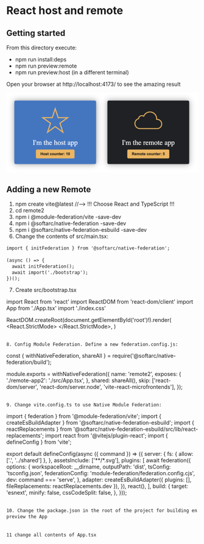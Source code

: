 # React host and remote

## Getting started

From this directory execute:

- npm run install:deps
- npm run preview:remote
- npm run preview:host (in a different terminal)

Open your browser at http://localhost:4173/ to see the amazing result

![screenshot](docs/screenshot.png)


## Adding a new Remote

1. npm create vite@latest     //-->  !!! Choose React and TypeScript !!!
2. cd remote2
3. npm i @module-federation/vite  -save-dev
4. npm i @softarc/native-federation -save-dev
5. npm i @softarc/native-federation-esbuild -save-dev
6. Change the contents of src/main.tsx:

~~~
import { initFederation } from '@softarc/native-federation';

(async () => {
  await initFederation();
  await import('./bootstrap');
})();

~~~
7. Create src/bootstrap.tsx

import React from 'react'
import ReactDOM from 'react-dom/client'
import App from './App.tsx'
import './index.css'

ReactDOM.createRoot(document.getElementById('root')!).render(
  <React.StrictMode>
    <App />
  </React.StrictMode>,
)
~~~

8. Config Module Federation. Define a new federation.config.js:
~~~
const { withNativeFederation, shareAll } = require('@softarc/native-federation/build');

module.exports = withNativeFederation({
	name: 'remote2',
	exposes: {
		'./remote-app2': './src/App.tsx',
	},
	shared: shareAll(),
	skip: ['react-dom/server', 'react-dom/server.node', 'vite-react-microfrontends'],
});
~~~

9. Change vite.config.ts to use Native Module Federation:

~~~
import { federation } from '@module-federation/vite';
import { createEsBuildAdapter } from '@softarc/native-federation-esbuild';
import { reactReplacements } from '@softarc/native-federation-esbuild/src/lib/react-replacements';
import react from '@vitejs/plugin-react';
import { defineConfig } from 'vite';

export default defineConfig(async ({ command }) => ({
  server: {
    fs: { allow: ['.', '../shared'] },
  },
  assetsInclude: ['**/*.svg'],
  plugins: [
    await federation({
      options: {
        workspaceRoot: __dirname,
        outputPath: 'dist',
        tsConfig: 'tsconfig.json',
        federationConfig: 'module-federation/federation.config.cjs',
        dev: command === 'serve',
      },
      adapter: createEsBuildAdapter({ 
        plugins: [],
        fileReplacements: reactReplacements.dev }),
    }),
    react(),
  ],
  build: {
    target: 'esnext',
    minify: false,
    cssCodeSplit: false,
  },
}));
~~~

10. Change the package.json in the root of the project for building en preview the App


11 change all contents of App.tsx


